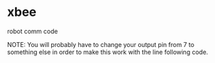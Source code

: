 # xbee
robot comm code

NOTE: You will probably have to change your output pin from 7 to something else in order to 
make this work with the line following code. 
